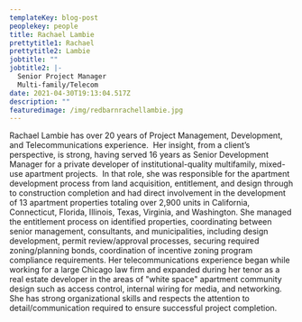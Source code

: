```yaml
---
templateKey: blog-post
peoplekey: people
title: Rachael Lambie
prettytitle1: Rachael
prettytitle2: Lambie
jobtitle: ""
jobtitle2: |-
  Senior Project Manager
  Multi-family/Telecom
date: 2021-04-30T19:13:04.517Z
description: ""
featuredimage: /img/redbarnrachellambie.jpg
---
```

Rachael Lambie has over 20 years of Project Management, Development, and Telecommunications experience.  Her insight, from a client’s perspective, is strong, having served 16 years as Senior Development Manager for a private developer of institutional-quality multifamily, mixed-use apartment projects.  In that role, she was responsible for the apartment development process from land acquisition, entitlement, and design through to construction completion and had direct involvement in the development of 13 apartment properties totaling over 2,900 units in California, Connecticut, Florida, Illinois, Texas, Virginia, and Washington. She managed the entitlement process on identified properties, coordinating between senior management, consultants, and municipalities, including design development, permit review/approval processes, securing required zoning/planning bonds, coordination of incentive zoning program compliance requirements. Her telecommunications experience began while working for a large Chicago law firm and expanded during her tenor as a real estate developer in the areas of "white space" apartment community design such as access control, internal wiring for media, and networking.  She has strong organizational skills and respects the attention to detail/communication required to ensure successful project completion.